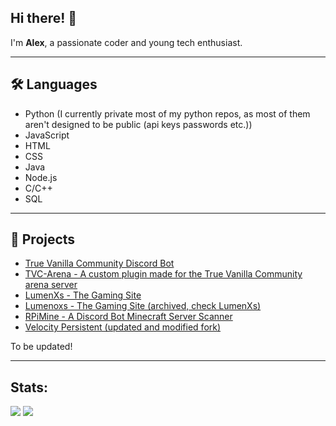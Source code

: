 ## Hi there! 👋

I'm **Alex**, a passionate coder and young tech enthusiast.

---
## 🛠️ Languages
- Python (I currently private most of my python repos, as most of them aren't designed to be public (api keys passwords etc.))
- JavaScript
- HTML
- CSS
- Java
- Node.js
- C/C++
- SQL

---
## 🚀 Projects
- [True Vanilla Community Discord Bot](https://github.com/lumenoxs/TrueVanillaCommunityDiscordBot)
- [TVC-Arena - A custom plugin made for the True Vanilla Community arena server](https://github.com/lumenoxs/TrueVanillaCommunity-ArenaPlugin)
- [LumenXs - The Gaming Site](https://github.com/lumenoxs/lumenxs)
- [Lumenoxs - The Gaming Site (archived, check LumenXs)](https://github.com/lumenoxs/Lumenoxs-Gaming-Site)
- [RPiMine - A Discord Bot Minecraft Server Scanner](https://github.com/lumenoxs/RPiMine)
- [Velocity Persistent (updated and modified fork)](https://github.com/lumenoxs/VelocityPersistent)

To be updated!

---
## Stats:
![](https://github-readme-stats.vercel.app/api/top-langs/?username=lumenoxs&theme=transparent&layout=donut&langs_count=20&size_weight=0.7&count_weight=0.3)
![](https://github-readme-stats.vercel.app/api?username=lumenoxs&show_icons=true&theme=transparent&include_all_commits=true&hide=issues)
